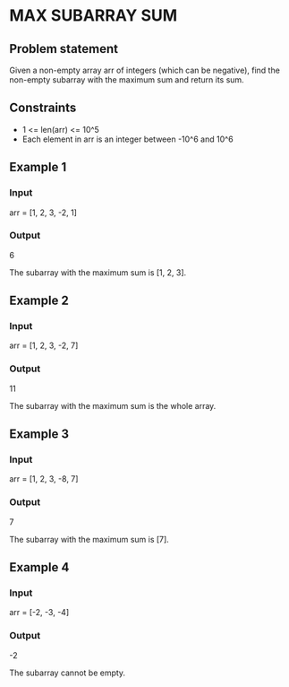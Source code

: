 # MAX SUBARRAY SUM

## Problem statement

Given a non-empty array arr of integers (which can be negative), find the non-empty subarray with the maximum sum and
return its sum.

## Constraints

- 1 <= len(arr) <= 10^5
- Each element in arr is an integer between -10^6 and 10^6

## Example 1

### Input

arr = [1, 2, 3, -2, 1]

### Output

6

The subarray with the maximum sum is [1, 2, 3].

## Example 2

### Input

arr = [1, 2, 3, -2, 7]

### Output

11

The subarray with the maximum sum is the whole array.

## Example 3

### Input

arr = [1, 2, 3, -8, 7]

### Output

7

The subarray with the maximum sum is [7].

## Example 4

### Input

arr = [-2, -3, -4]

### Output

-2

The subarray cannot be empty.